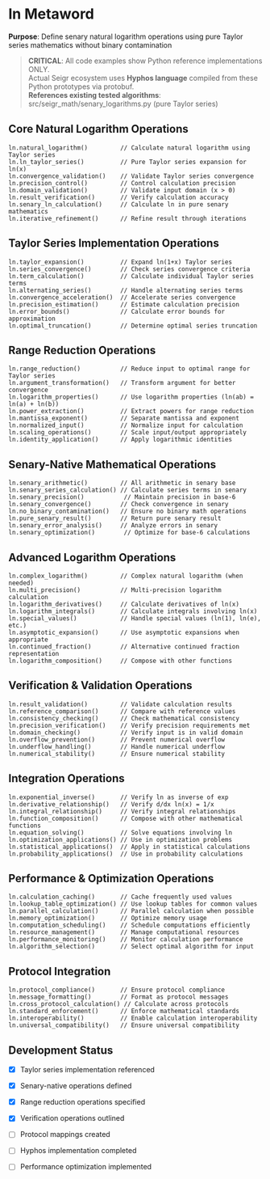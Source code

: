 # ln Metaword

**Purpose**: Define senary natural logarithm operations using pure Taylor series mathematics without binary contamination

> **CRITICAL**: All code examples show Python reference implementations ONLY.  
> Actual Seigr ecosystem uses **Hyphos language** compiled from these Python prototypes via protobuf.  
> **References existing tested algorithms**: src/seigr_math/senary_logarithms.py (pure Taylor series)

## Core Natural Logarithm Operations

```hyphos
ln.natural_logarithm()         // Calculate natural logarithm using Taylor series
ln.ln_taylor_series()          // Pure Taylor series expansion for ln(x)
ln.convergence_validation()    // Validate Taylor series convergence
ln.precision_control()         // Control calculation precision
ln.domain_validation()         // Validate input domain (x > 0)
ln.result_verification()       // Verify calculation accuracy
ln.senary_ln_calculation()     // Calculate ln in pure senary mathematics
ln.iterative_refinement()      // Refine result through iterations
```

## Taylor Series Implementation Operations

```hyphos
ln.taylor_expansion()          // Expand ln(1+x) Taylor series
ln.series_convergence()        // Check series convergence criteria
ln.term_calculation()          // Calculate individual Taylor series terms
ln.alternating_series()        // Handle alternating series terms
ln.convergence_acceleration()  // Accelerate series convergence
ln.precision_estimation()      // Estimate calculation precision
ln.error_bounds()              // Calculate error bounds for approximation
ln.optimal_truncation()        // Determine optimal series truncation
```

## Range Reduction Operations

```hyphos
ln.range_reduction()           // Reduce input to optimal range for Taylor series
ln.argument_transformation()   // Transform argument for better convergence
ln.logarithm_properties()      // Use logarithm properties (ln(ab) = ln(a) + ln(b))
ln.power_extraction()          // Extract powers for range reduction
ln.mantissa_exponent()         // Separate mantissa and exponent
ln.normalized_input()          // Normalize input for calculation
ln.scaling_operations()        // Scale input/output appropriately
ln.identity_application()      // Apply logarithmic identities
```

## Senary-Native Mathematical Operations

```hyphos
ln.senary_arithmetic()         // All arithmetic in senary base
ln.senary_series_calculation() // Calculate series terms in senary
ln.senary_precision()           // Maintain precision in base-6
ln.senary_convergence()        // Check convergence in senary
ln.no_binary_contamination()   // Ensure no binary math operations
ln.pure_senary_result()        // Return pure senary result
ln.senary_error_analysis()     // Analyze errors in senary
ln.senary_optimization()        // Optimize for base-6 calculations
```

## Advanced Logarithm Operations

```hyphos
ln.complex_logarithm()         // Complex natural logarithm (when needed)
ln.multi_precision()           // Multi-precision logarithm calculation
ln.logarithm_derivatives()     // Calculate derivatives of ln(x)
ln.logarithm_integrals()       // Calculate integrals involving ln(x)
ln.special_values()            // Handle special values (ln(1), ln(e), etc.)
ln.asymptotic_expansion()      // Use asymptotic expansions when appropriate
ln.continued_fraction()        // Alternative continued fraction representation
ln.logarithm_composition()     // Compose with other functions
```

## Verification & Validation Operations

```hyphos
ln.result_validation()         // Validate calculation results
ln.reference_comparison()      // Compare with reference values
ln.consistency_checking()      // Check mathematical consistency
ln.precision_verification()    // Verify precision requirements met
ln.domain_checking()           // Verify input is in valid domain
ln.overflow_prevention()       // Prevent numerical overflow
ln.underflow_handling()        // Handle numerical underflow
ln.numerical_stability()       // Ensure numerical stability
```

## Integration Operations

```hyphos
ln.exponential_inverse()       // Verify ln as inverse of exp
ln.derivative_relationship()   // Verify d/dx ln(x) = 1/x
ln.integral_relationship()     // Verify integral relationships
ln.function_composition()      // Compose with other mathematical functions
ln.equation_solving()          // Solve equations involving ln
ln.optimization_applications() // Use in optimization problems
ln.statistical_applications()  // Apply in statistical calculations
ln.probability_applications()  // Use in probability calculations
```

## Performance & Optimization Operations

```hyphos
ln.calculation_caching()       // Cache frequently used values
ln.lookup_table_optimization() // Use lookup tables for common values
ln.parallel_calculation()      // Parallel calculation when possible
ln.memory_optimization()       // Optimize memory usage
ln.computation_scheduling()    // Schedule computations efficiently
ln.resource_management()       // Manage computational resources
ln.performance_monitoring()    // Monitor calculation performance
ln.algorithm_selection()       // Select optimal algorithm for input
```

## Protocol Integration

```hyphos
ln.protocol_compliance()       // Ensure protocol compliance
ln.message_formatting()        // Format as protocol messages
ln.cross_protocol_calculation() // Calculate across protocols
ln.standard_enforcement()      // Enforce mathematical standards
ln.interoperability()          // Enable calculation interoperability
ln.universal_compatibility()   // Ensure universal compatibility
```

## Development Status

- [x] Taylor series implementation referenced
- [x] Senary-native operations defined
- [x] Range reduction operations specified
- [x] Verification operations outlined
- [ ] Protocol mappings created
- [ ] Hyphos implementation completed
- [ ] Performance optimization implemented

